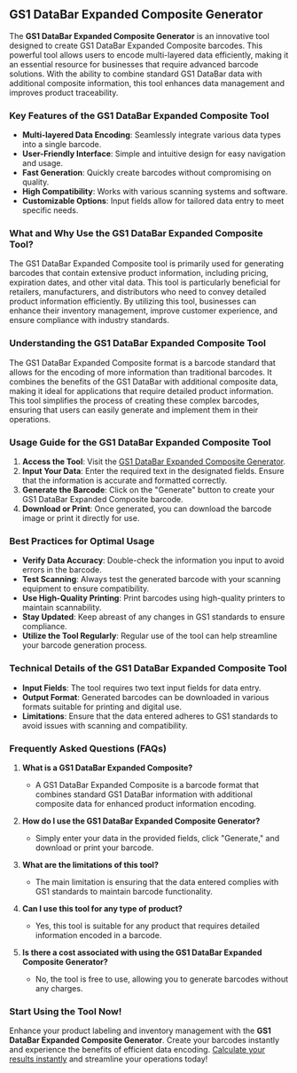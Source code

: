 ## GS1 DataBar Expanded Composite Generator

The **GS1 DataBar Expanded Composite Generator** is an innovative tool designed to create GS1 DataBar Expanded Composite barcodes. This powerful tool allows users to encode multi-layered data efficiently, making it an essential resource for businesses that require advanced barcode solutions. With the ability to combine standard GS1 DataBar data with additional composite information, this tool enhances data management and improves product traceability.

### Key Features of the GS1 DataBar Expanded Composite Tool

- **Multi-layered Data Encoding**: Seamlessly integrate various data types into a single barcode.
- **User-Friendly Interface**: Simple and intuitive design for easy navigation and usage.
- **Fast Generation**: Quickly create barcodes without compromising on quality.
- **High Compatibility**: Works with various scanning systems and software.
- **Customizable Options**: Input fields allow for tailored data entry to meet specific needs.

### What and Why Use the GS1 DataBar Expanded Composite Tool?

The GS1 DataBar Expanded Composite tool is primarily used for generating barcodes that contain extensive product information, including pricing, expiration dates, and other vital data. This tool is particularly beneficial for retailers, manufacturers, and distributors who need to convey detailed product information efficiently. By utilizing this tool, businesses can enhance their inventory management, improve customer experience, and ensure compliance with industry standards.

### Understanding the GS1 DataBar Expanded Composite Tool

The GS1 DataBar Expanded Composite format is a barcode standard that allows for the encoding of more information than traditional barcodes. It combines the benefits of the GS1 DataBar with additional composite data, making it ideal for applications that require detailed product information. This tool simplifies the process of creating these complex barcodes, ensuring that users can easily generate and implement them in their operations.

### Usage Guide for the GS1 DataBar Expanded Composite Tool

1. **Access the Tool**: Visit the [GS1 DataBar Expanded Composite Generator](https://www.inayam.co/barcode/databarexpandedcomposite).
2. **Input Your Data**: Enter the required text in the designated fields. Ensure that the information is accurate and formatted correctly.
3. **Generate the Barcode**: Click on the "Generate" button to create your GS1 DataBar Expanded Composite barcode.
4. **Download or Print**: Once generated, you can download the barcode image or print it directly for use.

### Best Practices for Optimal Usage

- **Verify Data Accuracy**: Double-check the information you input to avoid errors in the barcode.
- **Test Scanning**: Always test the generated barcode with your scanning equipment to ensure compatibility.
- **Use High-Quality Printing**: Print barcodes using high-quality printers to maintain scannability.
- **Stay Updated**: Keep abreast of any changes in GS1 standards to ensure compliance.
- **Utilize the Tool Regularly**: Regular use of the tool can help streamline your barcode generation process.

### Technical Details of the GS1 DataBar Expanded Composite Tool

- **Input Fields**: The tool requires two text input fields for data entry.
- **Output Format**: Generated barcodes can be downloaded in various formats suitable for printing and digital use.
- **Limitations**: Ensure that the data entered adheres to GS1 standards to avoid issues with scanning and compatibility.

### Frequently Asked Questions (FAQs)

1. **What is a GS1 DataBar Expanded Composite?**
   - A GS1 DataBar Expanded Composite is a barcode format that combines standard GS1 DataBar information with additional composite data for enhanced product information encoding.

2. **How do I use the GS1 DataBar Expanded Composite Generator?**
   - Simply enter your data in the provided fields, click "Generate," and download or print your barcode.

3. **What are the limitations of this tool?**
   - The main limitation is ensuring that the data entered complies with GS1 standards to maintain barcode functionality.

4. **Can I use this tool for any type of product?**
   - Yes, this tool is suitable for any product that requires detailed information encoded in a barcode.

5. **Is there a cost associated with using the GS1 DataBar Expanded Composite Generator?**
   - No, the tool is free to use, allowing you to generate barcodes without any charges.

### Start Using the Tool Now!

Enhance your product labeling and inventory management with the **GS1 DataBar Expanded Composite Generator**. Create your barcodes instantly and experience the benefits of efficient data encoding. [Calculate your results instantly](https://www.inayam.co/barcode/databarexpandedcomposite) and streamline your operations today!